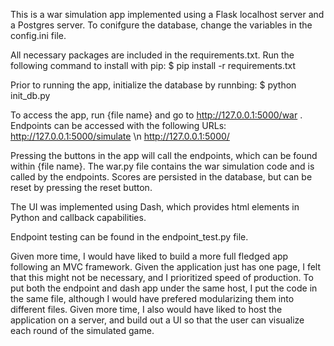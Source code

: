 
This is a war simulation app implemented using a Flask localhost server and a Postgres
server. To conifgure the database, change the variables in the config.ini file.

All necessary packages are included in the requirements.txt. Run the following
command to install with pip:
    $ pip install -r requirements.txt

Prior to running the app, initialize the database by runnbing:
    $ python init_db.py

To access the app, run {file name} and go to http://127.0.0.1:5000/war .
Endpoints can be accessed with the following URLs:
    http://127.0.0.1:5000/simulate \n
    http://127.0.0.1:5000/<playerid> 

Pressing the buttons in the app will call the endpoints, which can be found
within {file name}. The war.py file contains the war simulation code and is 
called by the endpoints. Scores are persisted in the database, but can be reset
by pressing the reset button.

The UI was implemented using Dash, which provides html elements in Python and
callback capabilities. 

Endpoint testing can be found in the endpoint_test.py file.

Given more time, I would have liked to build a more full fledged app following
an MVC framework. Given the application just has one page, I felt that this 
might not be necessary, and I prioritized speed of production. To put both
the endpoint and dash app under the same host, I put the code in the same file,
although I would have prefered modularizing them into different files. Given
more time, I also would have liked to host the application on a server, and 
build out a UI so that the user can visualize each round of the simulated game.

